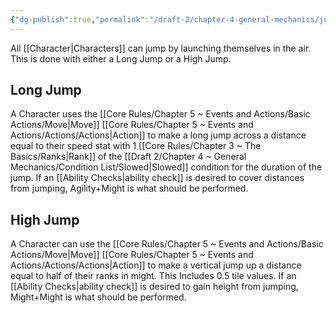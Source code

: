 ```yaml
---
{"dg-publish":true,"permalink":"/draft-2/chapter-4-general-mechanics/jumping/"}
---
```


All [[Character\|Characters]] can jump by launching themselves in the air. This is done with either a Long Jump or a High Jump.

## Long Jump
A Character uses the [[Core Rules/Chapter 5 ~ Events and Actions/Basic Actions/Move\|Move]] [[Core Rules/Chapter 5 ~ Events and Actions/Actions/Actions\|Action]] to make a long jump across a distance equal to their speed stat with 1 [[Core Rules/Chapter 3 ~ The Basics/Ranks\|Rank]] of the [[Draft 2/Chapter 4 ~ General Mechanics/Condition List/Slowed\|Slowed]] condition for the duration of the jump. If an [[Ability Checks\|ability check]] is desired to cover distances from jumping, Agility+Might is what should be performed.

## High Jump
A Character can use the [[Core Rules/Chapter 5 ~ Events and Actions/Basic Actions/Move\|Move]] [[Core Rules/Chapter 5 ~ Events and Actions/Actions/Actions\|Action]] to make a vertical jump up a distance equal to half of their ranks in might. This Includes 0.5 tile values. If an [[Ability Checks\|ability check]] is desired to gain height from jumping, Might+Might is what should be performed.